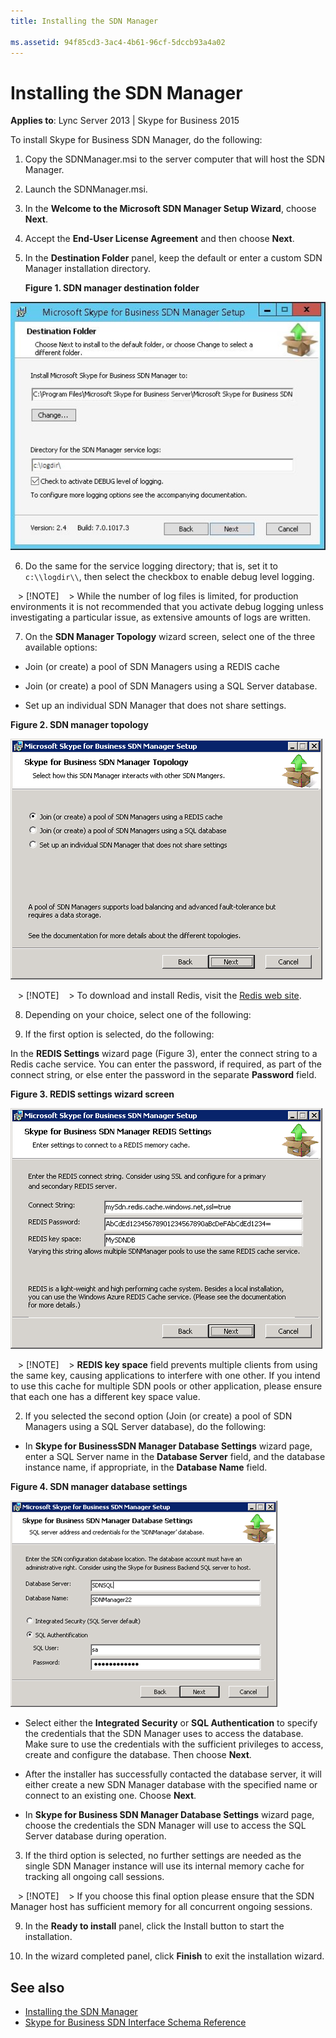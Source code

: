 ```yaml
---
title: Installing the SDN Manager
 
ms.assetid: 94f85cd3-3ac4-4b61-96cf-5dccb93a4a02
---
```



# Installing the SDN Manager


  
    
    

 **Applies to**: Lync Server 2013 | Skype for Business 2015

To install Skype for Business SDN Manager, do the following: 
  
    
    


1.  Copy the SDNManager.msi to the server computer that will host the SDN Manager.
    
  
2. Launch the SDNManager.msi. 
    
  
3. In the **Welcome to the Microsoft SDN Manager Setup Wizard**, choose **Next**.
    
  
4. Accept the **End-User License Agreement** and then choose **Next**.
    
  
5. In the **Destination Folder** panel, keep the default or enter a custom SDN Manager installation directory.
    
   **Figure 1. SDN manager destination folder**

  

  ![SDN Manager destination folder](../images/82ee023d-2e78-41ba-8f43-5646f5ebbdfa.jpg)
  

  

  
6. Do the same for the service logging directory; that is, set it to  `c:\\logdir\\`, then select the checkbox to enable debug level logging. 
    
   > [!NOTE]
   > While the number of log files is limited, for production environments it is not recommended that you activate debug logging unless investigating a particular issue, as extensive amounts of logs are written.

7. On the **SDN Manager Topology** wizard screen, select one of the three available options:
    
  - Join (or create) a pool of SDN Managers using a REDIS cache 
    
  
  - Join (or create) a pool of SDN Managers using a SQL Server database. 
    
  
  - Set up an individual SDN Manager that does not share settings. 
    
  

   **Figure 2. SDN manager topology**

  

  ![SDN Manager toplology wizard page](../images/6498fa6d-0693-4d7d-b2da-93be83d8a40c.png)
  

    
   > [!NOTE]
   > To download and install Redis, visit the  [Redis web site](http://redis.io/).

8. Depending on your choice, select one of the following: 
    
1. If the first option is selected, do the following: 
    
  In the **REDIS Settings** wizard page (Figure 3), enter the connect string to a Redis cache service. You can enter the password, if required, as part of the connect string, or else enter the password in the separate **Password** field.
    

   **Figure 3. REDIS settings wizard screen**

  

  ![Redis settings wizard page](../images/9e948e11-0b75-46bc-9b6a-e96717a49c28.png)
  

    
    
    
   > [!NOTE]
   > **REDIS key space** field prevents multiple clients from using the same key, causing applications to interfere with one other. If you intend to use this cache for multiple SDN pools or other application, please ensure that each one has a different key space value.

2. If you selected the second option (Join (or create) a pool of SDN Managers using a SQL Server database), do the following: 
    
  - In **Skype for BusinessSDN Manager Database Settings** wizard page, enter a SQL Server name in the **Database Server** field, and the database instance name, if appropriate, in the **Database Name** field.
    
   **Figure 4. SDN manager database settings**

  

  ![SDN Manager DB settings](../images/e9b12adb-d359-498e-b155-0568fa3c64f9.png)
  

  

  
  - Select either the **Integrated Security** or **SQL Authentication** to specify the credentials that the SDN Manager uses to access the database. Make sure to use the credentials with the sufficient privileges to access, create and configure the database. Then choose **Next**. 
    
  
  - After the installer has successfully contacted the database server, it will either create a new SDN Manager database with the specified name or connect to an existing one. Choose **Next**. 
    
  
  - In **Skype for Business SDN Manager Database Settings** wizard page, choose the credentials the SDN Manager will use to access the SQL Server database during operation.
    
  
3. If the third option is selected, no further settings are needed as the single SDN Manager instance will use its internal memory cache for tracking all ongoing call sessions. 
    
   > [!NOTE]
   > If you choose this final option please ensure that the SDN Manager host has sufficient memory for all concurrent ongoing sessions.

9. In the **Ready to install** panel, click the Install button to start the installation.
    
  
10. In the wizard completed panel, click **Finish** to exit the installation wizard.
    
  

## See also

-  [Installing the SDN Manager](installing-the-sdn-manager.md) 
-  [Skype for Business SDN Interface Schema Reference](skype-for-business-sdn-interface-schema-reference.md)
    
  

